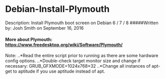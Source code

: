 # Debian-Install-Plymouth

Description: Install Plymouth boot screen on Debian 6 / 7 / 8
#####Written by: Josh Smith  on September 16, 2016
#### More about Plymouth: https://www.freedesktop.org/wiki/Software/Plymouth/
Note: 
..*Read the entire script prior to running as there are some hardware config options.
..*Double-check target monitor size and change if necessary: GRUB_GFXMODE=1024x768×32
..*Change all instances of apt-get to aptitude if you use aptitude instead of apt.

